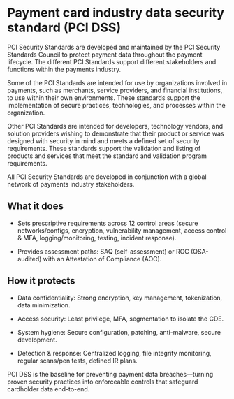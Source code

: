 # Payment card industry data security standard (PCI DSS)
PCI Security Standards are developed and maintained by the PCI Security Standards Council to protect payment data throughout the payment lifecycle. The different PCI Standards support different stakeholders and functions within the payments industry.

Some of the PCI Standards are intended for use by organizations involved in payments, such as merchants, service providers, and financial institutions, to use within their own environments. These standards support the implementation of secure practices, technologies, and processes within the organization.

Other PCI Standards are intended for developers, technology vendors, and solution providers wishing to demonstrate that their product or service was designed with security in mind and meets a defined set of security requirements. These standards support the validation and listing of products and services that meet the standard and validation program requirements.

All PCI Security Standards are developed in conjunction with a global network of payments industry stakeholders.

## What it does
- Sets prescriptive requirements across 12 control areas (secure networks/configs, encryption, vulnerability management, access control & MFA, logging/monitoring, testing, incident response).

- Provides assessment paths: SAQ (self-assessment) or ROC (QSA-audited) with an Attestation of Compliance (AOC).

## How it protects
- Data confidentiality: Strong encryption, key management, tokenization, data minimization.

- Access security: Least privilege, MFA, segmentation to isolate the CDE.

- System hygiene: Secure configuration, patching, anti-malware, secure development.

- Detection & response: Centralized logging, file integrity monitoring, regular scans/pen tests, defined IR plans.

PCI DSS is the baseline for preventing payment data breaches—turning proven security practices into enforceable controls that safeguard cardholder data end-to-end.